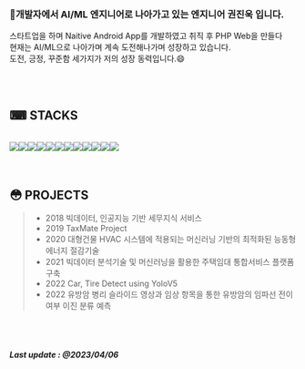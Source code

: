 ### 👋개발자에서 AI/ML 엔지니어로 나아가고 있는 엔지니어 권진욱 입니다.<br>
스타트업을 하며 Naitive Android App를 개발하였고 취직 후 PHP Web을 만들다<br>
현재는 AI/ML으로 나아가며 계속 도전해나가며 성장하고 있습니다.<br>
도전, 긍정, 꾸준함 세가지가 저의 성장 동력입니다.😄

<br><br>

## ⌨ STACKS
<br>
<div style="display:flex; flex-direction:row;">
  <img src="https://img.shields.io/badge/Python-3776AB?style=flat&logo=Python&logoColor=white">
  <img src="https://img.shields.io/badge/OpenCV-00A400?style=flat&amp;logo=OpenCV&amp;logoColor=white">
  <img src="https://img.shields.io/badge/Tensorflow-F78000?style=flat&amp;logo=Tensorflow&amp;logoColor=white">
  <img src="https://img.shields.io/badge/Pytorch-E74A2B?style=flat&amp;logo=Pytorch&amp;logoColor=white"><br>
  
  <img src="https://img.shields.io/badge/JAVA-orange?style=flat&logo=JAVA&logoColor=white">
  <img src="https://img.shields.io/badge/AndroidStudio-3BD481?style=flat&logo=AndroidStudio&logoColor=white">
  <img src="https://img.shields.io/badge/SQL-61380B?style=flat&logo=sql&logoColor=white">
  <img src="https://img.shields.io/badge/Mysql-4479A1?style=flat&logo=Mysql&logoColor=white"><br>

  <img src="https://img.shields.io/badge/HTML5-E96228?style=flat&logo=HTML5&logoColor=white">
  <img src="https://img.shields.io/badge/PHP-7377AD?style=flat&amp;logo=PHP&amp;logoColor=white">
  <img src="https://img.shields.io/badge/CSS3-0077C3?style=flat&logo=CSS3&logoColor=white">
  <img src="https://img.shields.io/badge/Javascript-F7DF1E?style=flat&logo=Javascript&logoColor=black">
</div>
<br><br>

## 😳 PROJECTS
> * 2018 빅데이터, 인공지능 기반 세무지식 서비스
> * 2019 TaxMate Project
> * 2020 대형건물 HVAC 시스템에 적용되는 머신러닝 기반의 최적화된 능동형 에너지 절감기술
> * 2021 빅데이터 분석기술 및 머신러닝을 활용한 주택임대 통합서비스 플랫폼 구축
> * 2022 Car, Tire Detect using YoloV5
> * 2022 유방암 병리 슬라이드 영상과 임상 항목을 통한 유방암의 임파선 전이 여부 이진 분류 예측

<br><br>

##### Last update : @2023/04/06

<!--
**JacobKwon/JacobKwon** is a ✨ _special_ ✨ repository because its `README.md` (this file) appears on your GitHub profile.

Here are some ideas to get you started:

- 🔭 I’m currently working on ...
- 🌱 I’m currently learning ...
- 👯 I’m looking to collaborate on ...
- 🤔 I’m looking for help with ...
- 💬 Ask me about ...
- 📫 How to reach me: ...
- 😄 Pronouns: ...
- ⚡ Fun fact: ...

``` Python3
print("Hello world!");
```
-->
